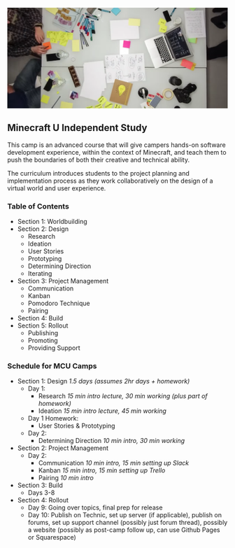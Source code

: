 ![](images/design-sprint.png)

## Minecraft U Independent Study

This camp is an advanced course that will give campers hands-on software development experience, within the context of Minecraft, and teach them to push the boundaries of both their creative and technical ability.

The curriculum introduces students to the project planning and implementation process as they work collaboratively on the design of a virtual world and user experience.

### Table of Contents

* Section 1: Worldbuilding
* Section 2: Design 
  * Research
  * Ideation
  * User Stories
  * Prototyping
  * Determining Direction
  * Iterating
* Section 3: Project Management
  * Communication
  * Kanban
  * Pomodoro Technique
  * Pairing
* Section 4: Build
* Section 5: Rollout
  * Publishing
  * Promoting
  * Providing Support

### Schedule for MCU Camps

* Section 1: Design _1.5 days (assumes 2hr days + homework)_
  * Day 1:
    * Research _15 min intro lecture, 30 min working (plus part of homework)_
    * Ideation _15 min intro lecture, 45 min working_
  * Day 1 Homework:
    * User Stories & Prototyping
  * Day 2:
    * Determining Direction _10 min intro, 30 min working_
* Section 2: Project Management
  * Day 2:
    * Communication _10 min intro, 15 min setting up Slack_
    * Kanban _15 min intro, 15 min setting up Trello_
    * Pairing _10 min intro_
* Section 3: Build
  * Days 3-8
* Section 4: Rollout
  * Day 9: Going over topics, final prep for release
  * Day 10: Publish on Technic, set up server (if applicable), publish on forums, set up support channel (possibly just forum thread), possibly a website (possibly as post-camp follow up, can use Github Pages or Squarespace)
